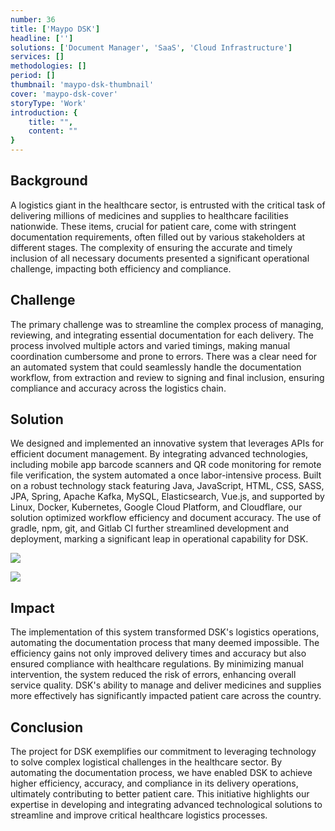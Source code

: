 ```yaml
---
number: 36
title: ['Maypo DSK']
headline: ['']
solutions: ['Document Manager', 'SaaS', 'Cloud Infrastructure']
services: []
methodologies: []
period: []
thumbnail: 'maypo-dsk-thumbnail'
cover: 'maypo-dsk-cover'
storyType: 'Work'
introduction: {
    title: "",
    content: ""
}
---
```


## Background

A logistics giant in the healthcare sector, is entrusted with the critical task of delivering millions of medicines and supplies to healthcare facilities nationwide. These items, crucial for patient care, come with stringent documentation requirements, often filled out by various stakeholders at different stages. The complexity of ensuring the accurate and timely inclusion of all necessary documents presented a significant operational challenge, impacting both efficiency and compliance.

## Challenge

The primary challenge was to streamline the complex process of managing, reviewing, and integrating essential documentation for each delivery. The process involved multiple actors and varied timings, making manual coordination cumbersome and prone to errors. There was a clear need for an automated system that could seamlessly handle the documentation workflow, from extraction and review to signing and final inclusion, ensuring compliance and accuracy across the logistics chain.

## Solution

We designed and implemented an innovative system that leverages APIs for efficient document management. By integrating advanced technologies, including mobile app barcode scanners and QR code monitoring for remote file verification, the system automated a once labor-intensive process. Built on a robust technology stack featuring Java, JavaScript, HTML, CSS, SASS, JPA, Spring, Apache Kafka, MySQL, Elasticsearch, Vue.js, and supported by Linux, Docker, Kubernetes, Google Cloud Platform, and Cloudflare, our solution optimized workflow efficiency and document accuracy. The use of gradle, npm, git, and Gitlab CI further streamlined development and deployment, marking a significant leap in operational capability for DSK.

![](/work/maypo-dsk-figure-1.jpg)

![](/work/maypo-dsk-figure-2.jpg)

## Impact

The implementation of this system transformed DSK's logistics operations, automating the documentation process that many deemed impossible. The efficiency gains not only improved delivery times and accuracy but also ensured compliance with healthcare regulations. By minimizing manual intervention, the system reduced the risk of errors, enhancing overall service quality. DSK's ability to manage and deliver medicines and supplies more effectively has significantly impacted patient care across the country.

## Conclusion

The project for DSK exemplifies our commitment to leveraging technology to solve complex logistical challenges in the healthcare sector. By automating the documentation process, we have enabled DSK to achieve higher efficiency, accuracy, and compliance in its delivery operations, ultimately contributing to better patient care. This initiative highlights our expertise in developing and integrating advanced technological solutions to streamline and improve critical healthcare logistics processes.